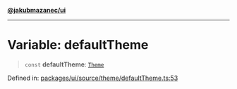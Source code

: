 [**@jakubmazanec/ui**](../README.md)

---

# Variable: defaultTheme

> `const` **defaultTheme**: [`Theme`](../type-aliases/Theme.md)

Defined in:
[packages/ui/source/theme/defaultTheme.ts:53](https://github.com/jakubmazanec/tools/blob/b189bd808f93a39eacbf7e401a82a754c5ce3b63/packages/ui/source/theme/defaultTheme.ts#L53)

